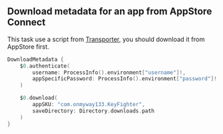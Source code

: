 ## Download metadata for an app from AppStore Connect

This task use a script from [Transporter](https://apps.apple.com/us/app/transporter/id1450874784?mt=12), you should download it from AppStore first.

```swift
DownloadMetadata {
    $0.authenticate(
        username: ProcessInfo().environment["username"]!,
        appSpecificPassword: ProcessInfo().environment["password"]!
    )

    $0.download(
        appSKU: "com.onmyway133.KeyFighter",
        saveDirectory: Directory.downloads.path
    )
}
```